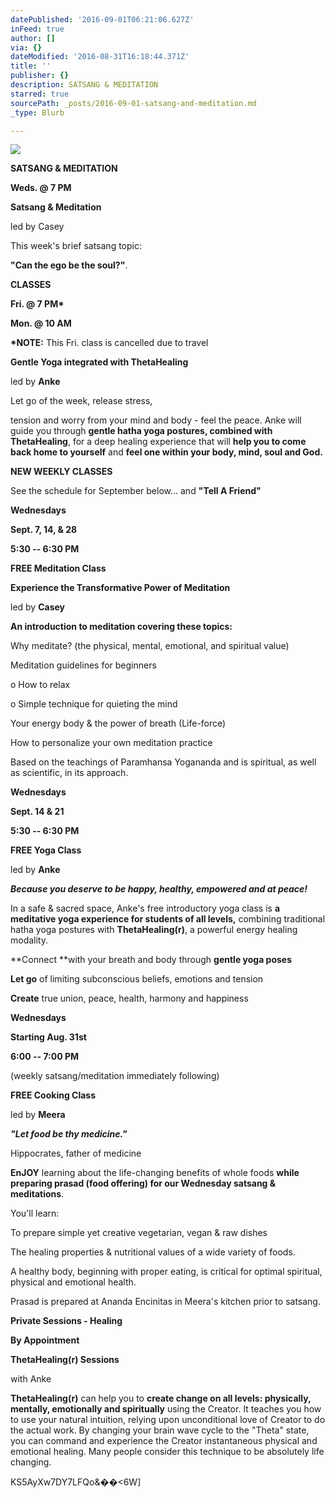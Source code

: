 ```yaml
---
datePublished: '2016-09-01T06:21:06.627Z'
inFeed: true
author: []
via: {}
dateModified: '2016-08-31T16:18:44.371Z'
title: ''
publisher: {}
description: SATSANG & MEDITATION
starred: true
sourcePath: _posts/2016-09-01-satsang-and-meditation.md
_type: Blurb

---
```

![](https://the-grid-user-content.s3-us-west-2.amazonaws.com/7c9f485d-4d58-4835-8a02-a4213bab7ddc.jpg)

**SATSANG & MEDITATION**

**Weds. @ 7 PM**

**Satsang & Meditation**

led by Casey

This week's brief satsang topic:

**"Can the ego be the soul?"**.

**CLASSES**

**Fri. @ 7 PM\***

**Mon. @ 10 AM**

**\*NOTE:** This Fri. class is cancelled due to travel

**Gentle Yoga integrated with ThetaHealing**

led by **Anke**

Let go of the week, release stress,

tension and worry from your mind and body - feel the peace. Anke will guide you through **gentle hatha yoga postures, combined with ThetaHealing**, for a deep healing experience that will **help you to come back home to yourself** and **feel one within your body, mind, soul and God.**

**NEW WEEKLY CLASSES**

See the schedule for September below... and **"Tell A Friend"**

**Wednesdays**

**Sept. 7, 14, & 28**

**5:30 -- 6:30 PM**

**FREE Meditation Class**

**Experience the Transformative Power of Meditation**

led by **Casey**

**An introduction to meditation covering these topics:**

Why meditate? (the physical, mental, emotional, and spiritual value)

Meditation guidelines for beginners

o How to relax

o Simple technique for quieting the mind

Your energy body & the power of breath (Life-force)

How to personalize your own meditation practice

Based on the teachings of Paramhansa Yogananda and is spiritual, as well as scientific, in its approach.

**Wednesdays**

**Sept. 14 & 21**

**5:30 -- 6:30 PM**

**FREE Yoga Class**

led by **Anke**

_**Because you deserve to be happy, healthy, empowered and at peace!**_

In a safe & sacred space, Anke's free introductory yoga class is **a meditative yoga experience for students of all levels,** combining traditional hatha yoga postures with **ThetaHealing(r)**, a powerful energy healing modality.

**Connect **with your breath and body through **gentle yoga poses**

**Let go** of limiting subconscious beliefs, emotions and tension

**Create** true union, peace, health, harmony and happiness

**Wednesdays**

**Starting Aug. 31st**

**6:00 -- 7:00 PM**

(weekly satsang/meditation immediately following)

**FREE Cooking Class**

led by **Meera**

_**"Let food be thy medicine."**_

Hippocrates, father of medicine

**EnJOY** learning about the life-changing benefits of whole foods **while preparing prasad (food offering) for our Wednesday satsang & meditations**.

You'll learn:

To prepare simple yet creative vegetarian, vegan & raw dishes

The healing properties & nutritional values of a wide variety of foods.

A healthy body, beginning with proper eating, is critical for optimal spiritual, physical and emotional health.

Prasad is prepared at Ananda Encinitas in Meera's kitchen prior to satsang.

**Private Sessions - Healing**

**By Appointment**

**ThetaHealing(r) Sessions**

with Anke

**ThetaHealing(r)** can help you to **create change on all levels: physically, mentally, emotionally and spiritually** using the Creator. It teaches you how to use your natural intuition, relying upon unconditional love of Creator to do the actual work. By changing your brain wave cycle to the "Theta" state, you can command and experience the Creator instantaneous physical and emotional healing. Many people consider this technique to be absolutely life changing.

KS5AyXw7DY7LFQo&��<6W\]